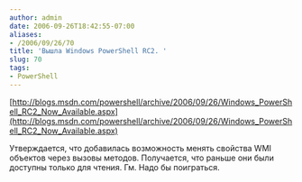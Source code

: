 ```yaml
---
author: admin
date: 2006-09-26T18:42:55-07:00
aliases:
- /2006/09/26/70
title: 'Вышла Windows PowerShell RC2. '
slug: 70
tags:
- PowerShell
---
```


[http://blogs.msdn.com/powershell/archive/2006/09/26/Windows_PowerShell_RC2_Now_Available.aspx](http://blogs.msdn.com/powershell/archive/2006/09/26/Windows_PowerShell_RC2_Now_Available.aspx)

Утверждается, что добавилась возможность менять свойства WMI объектов через вызовы методов. Получается, что раньше они были доступны только для чтения. Гм. Надо бы поиграться.
